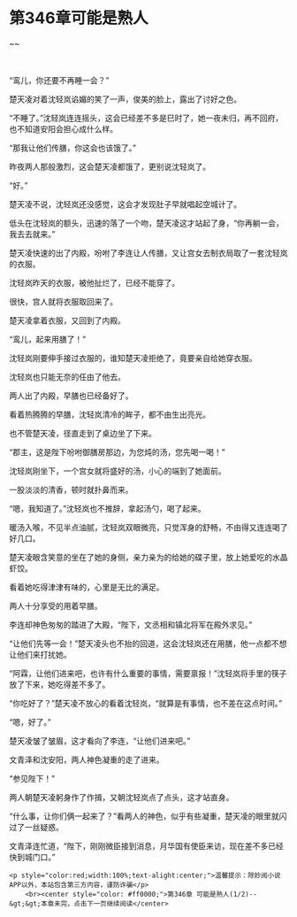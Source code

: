 # 第346章可能是熟人
~~
    	    <p name="pagetop" href="javascript:void(0);" onclick="return false" style="line-height: 35px;padding: 10px;color: #333;"> </p><p>“鸾儿，你还要不再睡一会？”</p><p>楚天凌对着沈轻岚谄媚的笑了一声，俊美的脸上，露出了讨好之色。</p><p>“不睡了。”沈轻岚连连摇头，这会已经差不多是巳时了，她一夜未归，再不回府，也不知道安阳会担心成什么样。</p><p>“那我让他们传膳，你这会也该饿了。”</p><p>昨夜两人那般激烈，这会楚天凌都饿了，更别说沈轻岚了。</p><p>“好。”</p><p>楚天凌不说，沈轻岚还没感觉，这会才发现肚子早就唱起空城计了。</p><p>低头在沈轻岚的额头，迅速的落了一个吻，楚天凌这才站起了身，“你再躺一会，我去去就来。”</p><p>楚天凌快速的出了内殿，吩咐了李连让人传膳，又让宫女去制衣局取了一套沈轻岚的衣服。</p><p>沈轻岚昨天的衣服，被他扯烂了，已经不能穿了。</p><p>很快，宫人就将衣服取回来了。</p><p>楚天凌拿着衣服，又回到了内殿。</p><p>“鸾儿，起来用膳了！”</p><p>沈轻岚刚要伸手接过衣服的，谁知楚天凌拒绝了，竟要亲自给她穿衣服。</p><p>沈轻岚也只能无奈的任由了他去。</p><p>两人出了内殿，早膳也已经备好了。</p><p>看着热腾腾的早膳，沈轻岚清冷的眸子，都不由生出亮光。</p><p>也不管楚天凌，径直走到了桌边坐了下来。</p><p>“郡主，这是陛下吩咐御膳房那边，为您炖的汤，您先喝一喝！”</p><p>沈轻岚刚坐下，一个宫女就将盛好的汤，小心的端到了她面前。</p><p>一股淡淡的清香，顿时就扑鼻而来。</p><p>“嗯，我知道了。”沈轻岚也不推辞，拿起汤勺，喝了起来。</p><p>暖汤入喉，不见半点油腻，沈轻岚双眼微亮，只觉浑身的舒畅，不由得又连连喝了好几口。</p><p>楚天凌眼含笑意的坐在了她的身侧，亲力亲为的给她的碟子里，放上她爱吃的水晶虾饺。</p><p>看着她吃得津津有味的，心里是无比的满足。</p><p>两人十分享受的用着早膳。</p><p>李连却神色匆匆的踏进了大殿，“陛下，文丞相和镇北将军在殿外求见。”</p><p>“让他们先等一会！”楚天凌头也不抬的回道，这会沈轻岚还在用膳，他一点都不想让他们来打扰她。</p><p>“阿霖，让他们进来吧，也许有什么重要的事情，需要禀报！”沈轻岚将手里的筷子放了下来，她吃得差不多了。</p><p>“你吃好了？”楚天凌不放心的看着沈轻岚，“就算是有事情，也不差在这点时间。”</p><p>“嗯，好了。”</p><p>楚天凌皱了皱眉，这才看向了李连，“让他们进来吧。”</p><p>文青泽和沈安阳，两人神色凝重的走了进来。</p><p>“参见陛下！”</p><p>两人朝楚天凌躬身作了作揖，又朝沈轻岚点了点头，这才站直身。</p><p>“什么事，让你们俩一起来了？”看两人的神色，似乎有些凝重，楚天凌的眼里就闪过了一丝疑惑。</p><p>文青泽连忙道，“陛下，刚刚微臣接到消息，月华国有使臣来访，现在差不多已经快到城门口。”</p>
    	
   	<p style="color:red;width:100%;text-alight:center;">温馨提示：除妙阅小说APP以外，本站包含第三方内容，谨防诈骗</p>
    	<br><center style="color: #ff0000;">第346章 可能是熟人(1/2)--&gt;&gt;本章未完，点击下一页继续阅读</center>
    	